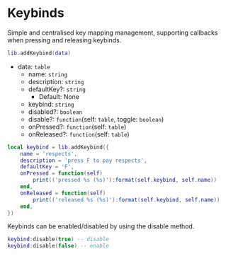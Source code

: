 # Keybinds

Simple and centralised key mapping management, supporting callbacks when pressing and releasing keybinds.

```lua
lib.addKeybind(data)
```
* data: `table`
  * name: `string`
  * description: `string`
  * defaultKey?: `string`
    * Default: None
  * keybind: `string`
  * disabled?: `boolean`
  * disable?: `function`(self: `table`, toggle: `boolean`)
  * onPressed?: `function`(self: `table`)
  * onReleased?: `function`(self: `table`)

```lua
local keybind = lib.addKeybind({
    name = 'respects',
    description = 'press F to pay respects',
    defaultKey = 'F',
    onPressed = function(self)
        print(('pressed %s (%s)'):format(self.keybind, self.name))
    end,
    onReleased = function(self)
        print(('released %s (%s)'):format(self.keybind, self.name))
    end,
})
```

Keybinds can be enabled/disabled by using the disable method.
```lua
keybind:disable(true) -- disable
keybind:disable(false) -- enable
```